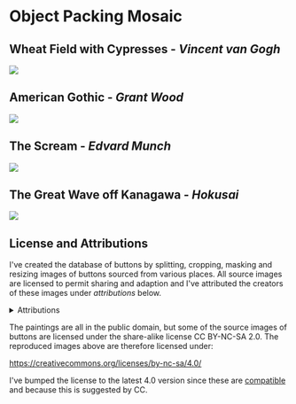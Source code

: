 # Object Packing Mosaic

## Wheat Field with Cypresses - *Vincent van Gogh*

![](output_images/wheat-field-with-cypresses.png)

## American Gothic - *Grant Wood*

![](output_images/american-gothic.png)

## The Scream - *Edvard Munch*

![](output_images/the-scream.png)

## The Great Wave off Kanagawa - *Hokusai*

![](output_images/Great_Wave_off_Kanagawa.png)

## License and Attributions

I've created the database of buttons by splitting, cropping, masking and resizing images of buttons sourced from various places. All source images are licensed to permit sharing and adaption and I've attributed the creators of these images under *attributions* below.

<details><summary style="display: list-item; cursor: pointer;">Attributions</summary>

<p>I've sourced the images of buttons from the following creators:</p>

<pre>
Creator: <a href="https://www.flickr.com/people/93410621@N05" rel="nofollow">https://www.flickr.com/people/93410621@N05</a>
License: <a href="https://creativecommons.org/licenses/by-nc-sa/2.0/" rel="nofollow">https://creativecommons.org/licenses/by-nc-sa/2.0/</a>
</pre>
<pre>
Creator: <a href="https://www.flickr.com/people/106074308@N06/" rel="nofollow">https://www.flickr.com/people/106074308@N06/</a>
License: <a href="https://creativecommons.org/licenses/by/2.0/" rel="nofollow">https://creativecommons.org/licenses/by/2.0/</a>
</pre>
<pre>
Creator: <a href="https://www.flickr.com/people/volvob12b/" rel="nofollow">https://www.flickr.com/people/volvob12b/</a>
License: <a href="https://creativecommons.org/publicdomain/zero/1.0/" rel="nofollow">https://creativecommons.org/publicdomain/zero/1.0/</a>
</pre>
<pre>
Creator: <a href="https://www.flickr.com/people/twenty_questions" rel="nofollow">https://www.flickr.com/people/twenty_questions</a>
License: <a href="https://creativecommons.org/licenses/by-nc/2.0/" rel="nofollow">https://creativecommons.org/licenses/by-nc/2.0/</a>
</pre>
<pre>
Creator: <a href="https://www.flickr.com/people/markmorgantrinidad" rel="nofollow">https://www.flickr.com/people/markmorgantrinidad</a>
License: <a href="https://creativecommons.org/licenses/by/2.0/" rel="nofollow">https://creativecommons.org/licenses/by/2.0/</a>
</pre>
<pre>
Creator: <a href="https://www.flickr.com/people/presley_m/" rel="nofollow">https://www.flickr.com/people/presley_m/</a>
License: <a href="https://creativecommons.org/licenses/by-nc-sa/2.0/" rel="nofollow">https://creativecommons.org/licenses/by-nc-sa/2.0/</a>
</pre>
<pre>
Creator: <a href="https://www.flickr.com/people/130331218@N03/" rel="nofollow">https://www.flickr.com/people/130331218@N03/</a>
License: <a href="https://creativecommons.org/licenses/by-nc-sa/2.0/" rel="nofollow">https://creativecommons.org/licenses/by-nc-sa/2.0/</a>
</pre>
<pre>
Creator: <a href="https://www.flickr.com/people/mag3737/" rel="nofollow">https://www.flickr.com/people/mag3737/</a>
License: <a href="https://creativecommons.org/licenses/by-nc-sa/2.0/" rel="nofollow">https://creativecommons.org/licenses/by-nc-sa/2.0/</a>
</pre>
<pre>
Creator: <a href="https://www.flickr.com/people/littlelixie/" rel="nofollow">https://www.flickr.com/people/littlelixie/</a>
License: <a href="https://creativecommons.org/licenses/by-nc/2.0/" rel="nofollow">https://creativecommons.org/licenses/by-nc/2.0/</a>
</pre>
<pre>
Creator: <a href="https://www.flickr.com/people/obd-design" rel="nofollow">https://www.flickr.com/people/obd-design</a>
License: <a href="https://creativecommons.org/licenses/by-nc-sa/2.0/" rel="nofollow">https://creativecommons.org/licenses/by-nc-sa/2.0/</a>
</pre>
<pre>
Creator: <a href="https://pikrepo.com/" rel="nofollow">https://pikrepo.com/</a>
License: <a href="https://creativecommons.org/publicdomain/zero/1.0/" rel="nofollow">https://creativecommons.org/publicdomain/zero/1.0/</a>
</pre>
<pre>
Creator: <a href="https://pixbay.com/" rel="nofollow">https://pixbay.com/</a>
License: <a href="https://creativecommons.org/publicdomain/zero/1.0/" rel="nofollow">https://creativecommons.org/publicdomain/zero/1.0/</a>
</pre>
<pre>
Creator: <a href="https://pixnio.com/" rel="nofollow">https://pixnio.com/</a>
License: <a href="https://creativecommons.org/publicdomain/zero/1.0/" rel="nofollow">https://creativecommons.org/publicdomain/zero/1.0/</a>
</pre>
<pre>
Creator: <a href="http://www.readyelements.com/" rel="nofollow">http://www.readyelements.com/</a>
License: <a href="https://creativecommons.org/publicdomain/zero/1.0/" rel="nofollow">https://creativecommons.org/publicdomain/zero/1.0/</a>
</pre>
<pre>
Creator: <a href="https://www.flickr.com/people/salvagenation" rel="nofollow">https://www.flickr.com/people/salvagenation</a>
License: <a href="https://creativecommons.org/licenses/by-nc-sa/2.0/" rel="nofollow">https://creativecommons.org/licenses/by-nc-sa/2.0/</a>
</pre>
<pre>
Creator: <a href="https://www.flickr.com/people/14903992@N08" rel="nofollow">https://www.flickr.com/people/14903992@N08</a>
License: <a href="https://creativecommons.org/licenses/by-nc/2.0/" rel="nofollow">https://creativecommons.org/licenses/by-nc/2.0/</a>
</pre>
<pre>
Creator: <a href="https://www.flickr.com/people/shellysblogger/" rel="nofollow">https://www.flickr.com/people/shellysblogger/</a>
License: <a href="https://creativecommons.org/licenses/by-nc-sa/2.0/" rel="nofollow">https://creativecommons.org/licenses/by-nc-sa/2.0/</a>
</pre>
<pre>
Creator: <a href="https://www.flickr.com/people/thevintagesailor/" rel="nofollow">https://www.flickr.com/people/thevintagesailor/</a>
License: <a href="https://creativecommons.org/licenses/by-nc/2.0/" rel="nofollow">https://creativecommons.org/licenses/by-nc/2.0/</a>
</pre>
<pre>
Creator: <a href="https://www.flickr.com/people/23882161@N03/" rel="nofollow">https://www.flickr.com/people/23882161@N03/</a>
License: <a href="https://creativecommons.org/licenses/by-nc/2.0/" rel="nofollow">https://creativecommons.org/licenses/by-nc/2.0/</a>
</pre>
<pre>
Creator: <a href="https://www.flickr.com/people/welshkaren" rel="nofollow">https://www.flickr.com/people/welshkaren</a>
License: <a href="https://creativecommons.org/licenses/by-nc/2.0/" rel="nofollow">https://creativecommons.org/licenses/by-nc/2.0/</a>
</pre></details>

The paintings are all in the public domain, but some of the source images of buttons are licensed under the share-alike license CC BY-NC-SA 2.0. The reproduced images above are therefore licensed under:

<https://creativecommons.org/licenses/by-nc-sa/4.0/>

I've bumped the license to the latest 4.0 version since these are [compatible](https://creativecommons.org/share-your-work/licensing-considerations/compatible-licenses/) and because this is suggested by CC.

